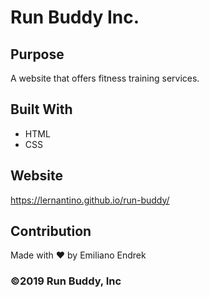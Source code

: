 # Run Buddy Inc.

## Purpose
A website that offers fitness training services. 

## Built With
* HTML
* CSS

## Website
https://lernantino.github.io/run-buddy/

## Contribution
Made with ❤️ by Emiliano Endrek

### ©️2019 Run Buddy, Inc 
